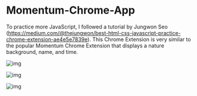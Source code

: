 # Momentum-Chrome-App
To practice more JavaScript, I followed a tutorial by Jungwon Seo (https://medium.com/@thejungwon/best-html-css-javascript-practice-chrome-extension-ae4e5e7839e). This Chrome Extension is very similar to the popular Momentum Chrome Extension that displays a nature background, name, and time.

![img](https://discord.com/channels/734537328848011336/734537328848011339/734537584684040283)

![img](https://discord.com/channels/734537328848011336/734537328848011339/734538090818830447)

![img](https://discord.com/channels/734537328848011336/734537328848011339/734538204568355018)
